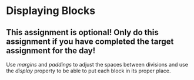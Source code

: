 # Displaying Blocks

## This assignment is optional! Only do this assignment if you have completed the target assignment for the day!

Use *margins* and *paddings* to adjust the spaces between divisions and use the *display* property to be able to put each block in its proper place.
